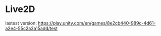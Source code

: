 # Live2D
lastest version:
https://play.unity.com/en/games/8e2cb440-989c-4d61-a2e4-55c2a3a15add/test

